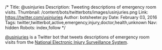 /*
Title: @usinjuries
Description: Tweeting descriptions of emergency room visits.
Thumbnail: /content/bots/twitterbots/images/usinjuries.png
Link: https://twitter.com/usinjuries
Author: botsheeter.py
Date: February 03, 2016
Tags: twitter,twitterbot,active,emergency,injury,doctor,health,unknown
Nav: hidden
Robots: index,follow
*/

[@usinjuries](https://twitter.com/usinjuries) is a Twitter bot that tweets descriptions of emergency room visits from the [National Electronic Injury Surveillance System](http://www.cpsc.gov/en/Research--Statistics/NEISS-Injury-Data/).
